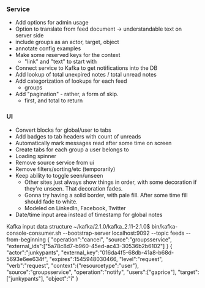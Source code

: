 ### Service
* Add options for admin usage
* Option to translate from feed document -> understandable text on server side
* include groups as an actor, target, object
* annotate config examples
* Make some reserved keys for the context
    * "link" and "text" to start with
* Connect service to Kafka to get notifications into the DB
* Add lookup of total unexpired notes / total unread notes
* Add categorization of lookups for each feed
    * groups
* Add "pagination" - rather, a form of skip.
    * first, and total to return

### UI
* Convert blocks for global/user to tabs
* Add badges to tab headers with count of unreads
* Automatically mark messages read after some time on screen
* Create tabs for each group a user belongs to
* Loading spinner
* Remove source service from ui
* Remove filters/sorting/etc (temporarily)
* Keep ability to toggle seen/unseen
    * Other sites just always show things in order, with some decoration if they're unseen. That decoration fades.
    * Gonna try having a solid border, with pale fill. After some time fill should fade to white.
    * Modeled on LinkedIn, Facebook, Twitter
* Date/time input area instead of timestamp for global notes


Kafka input data structure
~/kafka/2.1.0/kafka_2.11-2.1.0$ bin/kafka-console-consumer.sh --bootstrap-server localhost:9092 --topic feeds --from-beginning
{
    "operation":"cancel",
    "source":"groupsservice",
    "external_ids":["5a78c8d7-b960-45ed-ac43-30536b2b6102"]
}
{
    "actor":"junkypants",
    "external_key":"016da4f5-68db-41a8-b68d-5693e6ee634f",
    "expires":1545948030466,
    "level":"request",
    "verb":"request",
    "context":{"resourcetype":"user"},
    "source":"groupsservice",
    "operation":"notify",
    "users":["gaprice"],
    "target":["junkypants"],
    "object":"i"
}